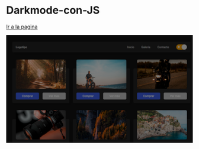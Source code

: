 # Darkmode-con-JS
[Ir a la pagina](https://yadiratello.github.io/Darkmode-con-JS/)

![alt text](img/dark.PNG)

